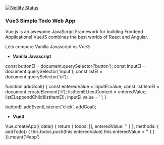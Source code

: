 [![Netlify Status](https://api.netlify.com/api/v1/badges/ce1eff73-d6ad-4196-8499-153787807df8/deploy-status)](https://app.netlify.com/sites/jolly-liskov-fb7fff/deploys)

### Vue3 Simple Todo Web App

Vue.js is an awesome JavaScript Framework for building Frontend Applications! VueJS combines the best worlds of React and Angular.

Lets compare Vanilla Javascript vs Vue3 

- **Vanilla Javascript**

const buttonEl = document.querySelector('button');
const inputEl = document.querySelector('input');
const listEl = document.querySelector('ul');

function addGoal() {
  const enteredValue = inputEl.value;
  const listItemEl = document.createElement('li');
  listItemEl.textContent = enteredValue;
  listEl.appendChild(listItemEl);
  inputEl.value = '';
}

buttonEl.addEventListener('click', addGoal);


- **Vue3**
  
Vue.createApp({
  data() {
    return {
      todos: [], 
      enteredValue: ''
    }
  },
  methods: {
    addTodo() {
      this.todos.push(this.enteredValue)
      this.enteredValue = ''
    }
  }
}).mount('#app')



